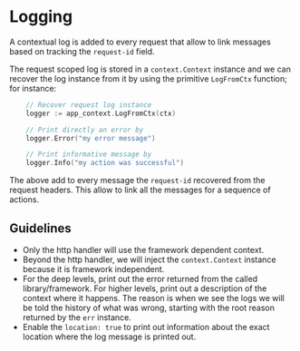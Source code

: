 # Logging

A contextual log is added to every request that allow
to link messages based on tracking the `request-id` field.

The request scoped log is stored in a `context.Context`
instance and we can recover the log instance from it by
using the primitive `LogFromCtx` function; for instance:

```go
    // Recover request log instance
    logger := app_context.LogFromCtx(ctx)

    // Print directly an error by
    logger.Error("my error message")

    // Print informative message by
    logger.Info("my action was successful")
```

The above add to every message the `request-id` recovered
from the request headers. This allow to link all the
messages for a sequence of actions.

## Guidelines

- Only the http handler will use the framework dependent
  context.
- Beyond the http handler, we will inject the `context.Context`
  instance because it is framework independent.
- For the deep levels, print out the error returned from the
  called library/framework. For higher levels, print out a
  description of the context where it happens. The reason is
  when we see the logs we will be told the history of
  what was wrong, starting with the root reason returned
  by the `err` instance.
- Enable the `location: true` to print out information about
  the exact location where the log message is printed out.

